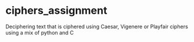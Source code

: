 # ciphers_assignment
Deciphering text that is ciphered using Caesar, Vigenere or Playfair ciphers using a mix of python and C
